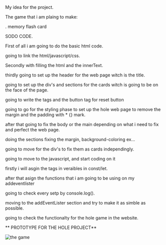 My idea for the project.

The game that i am plaing to make:

. memory flash card

SODO CODE.

First of all i am going to do the basic html code.

going to link the html/javascript/css.

Secondly with filling the html and the innerText.

thirdly going to set up the header for the web page witch is the title.

going to set up the div's and sections for the cards witch is going to be on the face of the page.

going to write the tags and the button tag for reset button

going to go for the styling phase to set up the hole web page to remove the margin and the padding with * {} mark.

after that going to fix the body or the main depending on what i need to fix and perfect the web page.

doing the sections fixing the margin, background-coloring ex...

going to move for the div's to fix them as cards independingly.

going to move to the javascript, and start coding on it

firstly i will asgin the tags in veraibles in const/let.

after that asign the functions that i am going to be using on my addeventlister

going to check every setp by console.log().

moving to the addEventLister section and try to make it as simble as possible.

going to check the functionalty for the hole game in the website.

** PROTOTYPE FOR THE HOLE PROJECT**

![the game](./assets/paint-image.png)